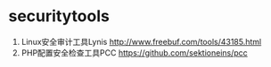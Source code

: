 securitytools
=============
1. Linux安全审计工具Lynis http://www.freebuf.com/tools/43185.html
2. PHP配置安全检查工具PCC https://github.com/sektioneins/pcc
